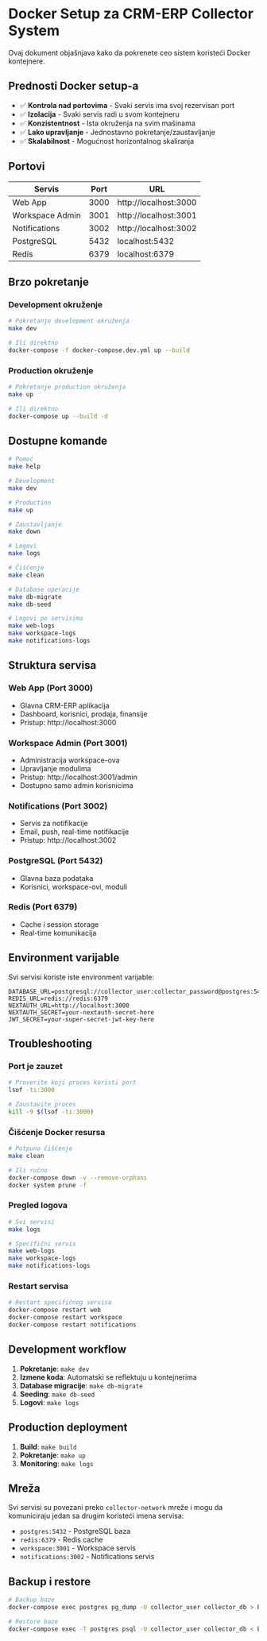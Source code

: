 # Docker Setup za CRM-ERP Collector System

Ovaj dokument objašnjava kako da pokrenete ceo sistem koristeći Docker kontejnere.

## Prednosti Docker setup-a

- ✅ **Kontrola nad portovima** - Svaki servis ima svoj rezervisan port
- ✅ **Izolacija** - Svaki servis radi u svom kontejneru
- ✅ **Konzistentnost** - Ista okruženja na svim mašinama
- ✅ **Lako upravljanje** - Jednostavno pokretanje/zaustavljanje
- ✅ **Skalabilnost** - Mogućnost horizontalnog skaliranja

## Portovi

| Servis | Port | URL |
|--------|------|-----|
| Web App | 3000 | http://localhost:3000 |
| Workspace Admin | 3001 | http://localhost:3001 |
| Notifications | 3002 | http://localhost:3002 |
| PostgreSQL | 5432 | localhost:5432 |
| Redis | 6379 | localhost:6379 |

## Brzo pokretanje

### Development okruženje

```bash
# Pokretanje development okruženja
make dev

# Ili direktno
docker-compose -f docker-compose.dev.yml up --build
```

### Production okruženje

```bash
# Pokretanje production okruženja
make up

# Ili direktno
docker-compose up --build -d
```

## Dostupne komande

```bash
# Pomoć
make help

# Development
make dev

# Production
make up

# Zaustavljanje
make down

# Logovi
make logs

# Čišćenje
make clean

# Database operacije
make db-migrate
make db-seed

# Logovi po servisima
make web-logs
make workspace-logs
make notifications-logs
```

## Struktura servisa

### Web App (Port 3000)
- Glavna CRM-ERP aplikacija
- Dashboard, korisnici, prodaja, finansije
- Pristup: http://localhost:3000

### Workspace Admin (Port 3001)
- Administracija workspace-ova
- Upravljanje modulima
- Pristup: http://localhost:3001/admin
- Dostupno samo admin korisnicima

### Notifications (Port 3002)
- Servis za notifikacije
- Email, push, real-time notifikacije
- Pristup: http://localhost:3002

### PostgreSQL (Port 5432)
- Glavna baza podataka
- Korisnici, workspace-ovi, moduli

### Redis (Port 6379)
- Cache i session storage
- Real-time komunikacija

## Environment varijable

Svi servisi koriste iste environment varijable:

```env
DATABASE_URL=postgresql://collector_user:collector_password@postgres:5432/collector_db
REDIS_URL=redis://redis:6379
NEXTAUTH_URL=http://localhost:3000
NEXTAUTH_SECRET=your-nextauth-secret-here
JWT_SECRET=your-super-secret-jwt-key-here
```

## Troubleshooting

### Port je zauzet
```bash
# Proverite koji proces koristi port
lsof -ti:3000

# Zaustavite proces
kill -9 $(lsof -ti:3000)
```

### Čišćenje Docker resursa
```bash
# Potpuno čišćenje
make clean

# Ili ručno
docker-compose down -v --remove-orphans
docker system prune -f
```

### Pregled logova
```bash
# Svi servisi
make logs

# Specifični servis
make web-logs
make workspace-logs
make notifications-logs
```

### Restart servisa
```bash
# Restart specifičnog servisa
docker-compose restart web
docker-compose restart workspace
docker-compose restart notifications
```

## Development workflow

1. **Pokretanje**: `make dev`
2. **Izmene koda**: Automatski se reflektuju u kontejnerima
3. **Database migracije**: `make db-migrate`
4. **Seeding**: `make db-seed`
5. **Logovi**: `make logs`

## Production deployment

1. **Build**: `make build`
2. **Pokretanje**: `make up`
3. **Monitoring**: `make logs`

## Mreža

Svi servisi su povezani preko `collector-network` mreže i mogu da komuniciraju jedan sa drugim koristeći imena servisa:

- `postgres:5432` - PostgreSQL baza
- `redis:6379` - Redis cache
- `workspace:3001` - Workspace servis
- `notifications:3002` - Notifications servis

## Backup i restore

```bash
# Backup baze
docker-compose exec postgres pg_dump -U collector_user collector_db > backup.sql

# Restore baze
docker-compose exec -T postgres psql -U collector_user collector_db < backup.sql
```
